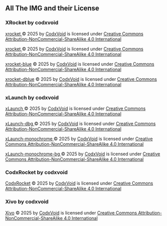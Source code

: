 ## All The IMG and their License 

### XRocket by codxvoid

<a href="https://github.com/codxvoid/CodxVoid-OpenSource/blob/main/IMG/xrocket.svg">xrocket </a> © 2025 by <a href="https://github.com/codxvoid">CodxVoid</a> is licensed under  <a href="https://creativecommons.org/licenses/by-nc-sa/4.0/">Creative Commons Attribution-NonCommercial-ShareAlike 4.0 International</a>

<a href="https://github.com/codxvoid/CodxVoid-OpenSource/blob/main/IMG/xrocket.png">xrocket </a> © 2025 by <a href="https://github.com/codxvoid">CodxVoid</a> is licensed under  <a href="https://creativecommons.org/licenses/by-nc-sa/4.0/">Creative Commons Attribution-NonCommercial-ShareAlike 4.0 International</a>

<a href="https://github.com/codxvoid/CodxVoid-OpenSource/blob/main/IMG/xrocket-blue.svg">xrocket-blue</a> © 2025 by <a href="https://github.com/codxvoid">CodxVoid</a> is licensed under  <a href="https://creativecommons.org/licenses/by-nc-sa/4.0/">Creative Commons Attribution-NonCommercial-ShareAlike 4.0 International</a>

<a href="https://github.com/codxvoid/CodxVoid-OpenSource/blob/main/IMG/xrocket-dblue.svg">xrocket-dblue</a> © 2025 by <a href="https://github.com/codxvoid">CodxVoid</a> is licensed under  <a href="https://creativecommons.org/licenses/by-nc-sa/4.0/">Creative Commons Attribution-NonCommercial-ShareAlike 4.0 International</a>

### xLaunch by codxvoid

<a href="https://github.com/codxvoid/CodxVoid-OpenSource/blob/main/IMG/xLaunch.svg">xLaunch </a> © 2025 by <a href="https://github.com/codxvoid">CodxVoid</a> is licensed under  <a href="https://creativecommons.org/licenses/by-nc-sa/4.0/">Creative Commons Attribution-NonCommercial-ShareAlike 4.0 International</a>

<a href="https://github.com/codxvoid/CodxVoid-OpenSource/blob/main/IMG/xLaunch-dbg.svg">xLaunch-dbg </a> © 2025 by <a href="https://github.com/codxvoid">CodxVoid</a> is licensed under  <a href="https://creativecommons.org/licenses/by-nc-sa/4.0/">Creative Commons Attribution-NonCommercial-ShareAlike 4.0 International</a>

<a href="https://github.com/codxvoid/CodxVoid-OpenSource/blob/main/IMG/xLaunch-monochrome.svg">xLaunch-monochrome </a> © 2025 by <a href="https://github.com/codxvoid">CodxVoid</a> is licensed under  <a href="https://creativecommons.org/licenses/by-nc-sa/4.0/">Creative Commons Attribution-NonCommercial-ShareAlike 4.0 International</a>

<a href="https://github.com/codxvoid/CodxVoid-OpenSource/blob/main/IMG/xLaunch-monochrome-bg.svg">xLaunch-monochrome-bg </a> © 2025 by <a href="https://github.com/codxvoid">CodxVoid</a> is licensed under  <a href="https://creativecommons.org/licenses/by-nc-sa/4.0/">Creative Commons Attribution-NonCommercial-ShareAlike 4.0 International</a>

### CodxRocket by codxvoid

<a href="https://github.com/codxvoid/CodxVoid-OpenSource/blob/main/IMG/CodxRocket.svg">CodxRocket</a> © 2025 by <a href="https://github.com/codxvoid">CodxVoid</a> is licensed under  <a href="https://creativecommons.org/licenses/by-nc-sa/4.0/">Creative Commons Attribution-NonCommercial-ShareAlike 4.0 International</a>

### Xivo by codxvoid

<a href="https://github.com/codxvoid/CodxVoid-OpenSource/blob/main/IMG/Xivo.svg">Xivo</a> © 2025 by <a href="https://github.com/codxvoid">CodxVoid</a> is licensed under  <a href="https://creativecommons.org/licenses/by-nc-sa/4.0/">Creative Commons Attribution-NonCommercial-ShareAlike 4.0 International</a>
